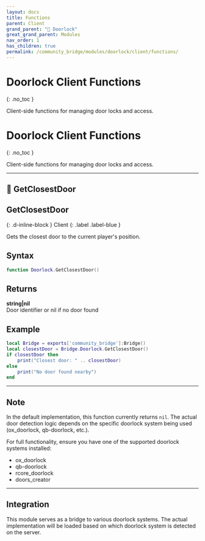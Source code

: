 ```yaml
---
layout: docs
title: Functions
parent: Client
grand_parent: "🚪 Doorlock"
great_grand_parent: Modules
nav_order: 1
has_children: true
permalink: /community_bridge/modules/doorlock/client/functions/
---
```


# Doorlock Client Functions
{: .no_toc }

Client-side functions for managing door locks and access.

# Doorlock Client Functions
{: .no_toc }

Client-side functions for managing door locks and access.

---

## 🔹 GetClosestDoor

## GetClosestDoor
{: .d-inline-block }
Client
{: .label .label-blue }

Gets the closest door to the current player's position.

## Syntax

```lua
function Doorlock.GetClosestDoor()
```

## Returns

**string|nil**  
Door identifier or nil if no door found

## Example

```lua
local Bridge = exports['community_bridge']:Bridge()
local closestDoor = Bridge.Doorlock.GetClosestDoor()
if closestDoor then
    print("Closest door: " .. closestDoor)
else
    print("No door found nearby")
end
```

---

## Note

In the default implementation, this function currently returns `nil`. The actual door detection logic depends on the specific doorlock system being used (ox_doorlock, qb-doorlock, etc.).

For full functionality, ensure you have one of the supported doorlock systems installed:
- ox_doorlock
- qb-doorlock  
- rcore_doorlock
- doors_creator

---

## Integration

This module serves as a bridge to various doorlock systems. The actual implementation will be loaded based on which doorlock system is detected on the server.